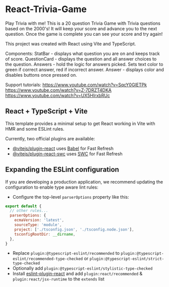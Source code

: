 # React-Trivia-Game

Play Trivia with me! This is a 20 question Trivia Game with Trivia questions based on the 2000's! It will keep your score and advance you to the next question. Once the game is complete you can see your score and try again!

This project was created with React using Vite and TypeScript.

Components: 
StatBar - displays what question you are on and keeps track of score. 
QuestionCard - displays the question and all answer choices to the question.
Answers - hold the logic for answers picked. Sets text color to green if correct answer, red if incorrect answer.
Answer - displays color and disables buttons once pressed on.

Support tutorials:
https://www.youtube.com/watch?v=SqcY0GlETPk
https://www.youtube.com/watch?v=Z-7DRZT4DKA
https://www.youtube.com/watch?v=UX5HIrxbRUc

## React + TypeScript + Vite

This template provides a minimal setup to get React working in Vite with HMR and some ESLint rules.

Currently, two official plugins are available:

- [@vitejs/plugin-react](https://github.com/vitejs/vite-plugin-react/blob/main/packages/plugin-react/README.md) uses [Babel](https://babeljs.io/) for Fast Refresh
- [@vitejs/plugin-react-swc](https://github.com/vitejs/vite-plugin-react-swc) uses [SWC](https://swc.rs/) for Fast Refresh

## Expanding the ESLint configuration

If you are developing a production application, we recommend updating the configuration to enable type aware lint rules:

- Configure the top-level `parserOptions` property like this:

```js
export default {
  // other rules...
  parserOptions: {
    ecmaVersion: 'latest',
    sourceType: 'module',
    project: ['./tsconfig.json', './tsconfig.node.json'],
    tsconfigRootDir: __dirname,
  },
}
```

- Replace `plugin:@typescript-eslint/recommended` to `plugin:@typescript-eslint/recommended-type-checked` or `plugin:@typescript-eslint/strict-type-checked`
- Optionally add `plugin:@typescript-eslint/stylistic-type-checked`
- Install [eslint-plugin-react](https://github.com/jsx-eslint/eslint-plugin-react) and add `plugin:react/recommended` & `plugin:react/jsx-runtime` to the `extends` list

